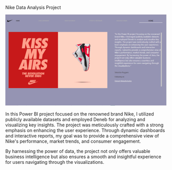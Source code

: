

Nike Data Analysis Project

![Delitos CABA](nike/img/dash.gif)

In this Power BI project focused on the renowned brand Nike, I utilized publicly available datasets and employed Deneb for analyzing and visualizing key insights. The project was meticulously crafted with a strong emphasis on enhancing the user experience. Through dynamic dashboards and interactive reports, my goal was to provide a comprehensive view of Nike's performance, market trends, and consumer engagement.

By harnessing the power of data, the project not only offers valuable business intelligence but also ensures a smooth and insightful experience for users navigating through the visualizations.
